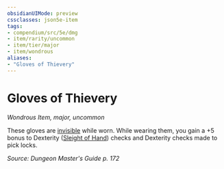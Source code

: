 ```yaml
---
obsidianUIMode: preview
cssclasses: json5e-item
tags:
- compendium/src/5e/dmg
- item/rarity/uncommon
- item/tier/major
- item/wondrous
aliases: 
- "Gloves of Thievery"
---
```

# Gloves of Thievery
*Wondrous Item, major, uncommon*  


These gloves are [invisible](z_compendium/rules/conditions.md#invisible) while worn. While wearing them, you gain a +5 bonus to Dexterity ([Sleight of Hand](z_compendium/rules/skills.md#Sleight%20of%20Hand)) checks and Dexterity checks made to pick locks.

*Source: Dungeon Master's Guide p. 172*